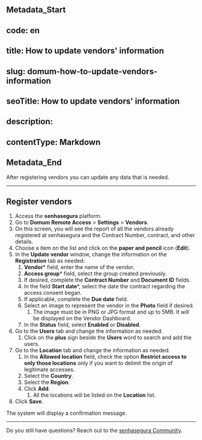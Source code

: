 ## Metadata_Start 
## code: en
## title: How to update vendors' information 
## slug: domum-how-to-update-vendors-information 
## seoTitle: How to update vendors' information 
## description:  
## contentType: Markdown 
## Metadata_End
After registering vendors you can update any data that is needed.

---
## Register vendors

1. Access the **senhasegura** platform.
2. Go to **Domum Remote Access** > **Settings** > **Vendors**.
3. On this screen, you will see the report of all the vendors already registered at senhasegura and the Contract Number, contract, and other details. 
4. Choose a item on the list and click on the **paper and pencil** icon (**Edit**).
5. In the **Update vendor** window, change the information on the **Registration** tab as needed:
    1. **Vendor*** field, enter the name of the vendor.
    2. **Access group*** field, select the group created previously.
    3. If desired, complete the **Contract Number** and **Document ID** fields.
    4. In the field **Start date***, select the date the contract regarding the access consent began.
    5. If applicable, complete the **Due date** field.
    6. Select an image to represent the vendor in the **Photo** field if desired.
        1. The image must be in PNG or JPG format and up to 5MB. It will be displayed on the Vendor Dashboard.
    7. In the **Status** field, select **Enabled** or **Disabled**.
6. Go to the **Users** tab and change the information as needed.
    1. Click on the **plus** sign beside the **Users** word to search and add the users.
7. Go to the **Location** tab and change the information as needed.
    1. In the **Allowed location** field, check the option **Restrict access to only those locations** only if you want to delimit the origin of legitimate accesses.
    2. Select the **Country**.
    3. Select the **Region**.
    4. Click **Add**.
        1. All the locations will be listed on the **Location** list.
8. Click **Save**.

The system will display a confirmation message.

---
Do you still have questions? Reach out to the [senhasegura Community](https://community.senhasegura.io/).